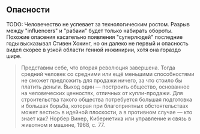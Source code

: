 
## Опасности
TODO: Человечество не успевает за технологическим ростом. Разрыв между
"influencers" и "рабаии" будет только набирать обороты. Похожие опасения
касательно появления "суперлюдей" последние годы высказывал Стивен Хокинг, но он
далеко не первый и опасность видел скорее в узкой области генной инжинирии, хотя
она гораздо шире.

> Представим себе, что вторая революция завершена. Тогда средний человек со
> средними или ещё меньшими способностями не сможет предложить для продажи
> ничего, за что стоило бы платить деньги. Выход один — построить общество,
> основанное на человеческих ценностях, отличных от купли-продажи. Для
> строительства такого общества потребуется большая подготовка и большая борьба,
> которая при благоприятных обстоятельствах может вестись в идейной плоскости,
> а в противном случае — кто знает как? Норбер Винер, Кибернетика или управление
> и связь в животном и машине, 1968, с. 77.
